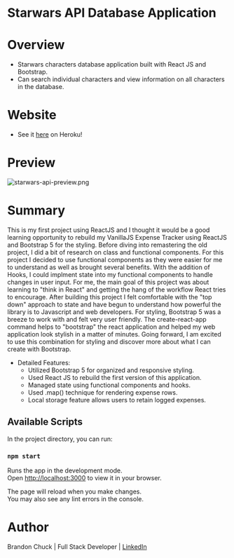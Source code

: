 # Starwars API Database Application

# Overview

- Starwars characters database application built with React JS and Bootstrap.
- Can search individual characters and view information on all characters in the database.

# Website

- See it [here](https://reactjs-expense-tracker.herokuapp.com/) on Heroku! 

# Preview

![starwars-api-preview.png](./public/starwars-api-preview.png)

# Summary

This is my first project using ReactJS and I thought it would be a good learning opportunity to rebuild my VanillaJS Expense Tracker using ReactJS and Bootstrap 5 for the styling. Before diving into remastering the old project, I did a bit of research on class and functional components. For this project I decided to use functional components as they were easier for me to understand as well as brought several benefits. With the addition of Hooks, I could implment state into my functional components to handle changes in user input. For me, the main goal of this project was about learning to "think in React" and getting the hang of the workflow React tries to encourage. After building this project I felt comfortable with the "top down" approach to state and have begun to understand how powerful the library is to Javascript and web developers. For styling, Bootstrap 5 was a breeze to work with and felt very user friendly. The create-react-app command helps to "bootstrap" the react application and helped my web application look stylish in a matter of minutes. Going forward, I am excited to use this combination for styling and discover more about what I can create with Bootstrap.  

- Detailed Features:
    - Utilized Bootstrap 5 for organized and responsive styling.
    - Used React JS to rebuild the first version of this application.
    - Managed state using functional components and hooks.
    - Used .map() technique for rendering expense rows.
    - Local storage feature allows users to retain logged expenses.

## Available Scripts

In the project directory, you can run:

### `npm start`

Runs the app in the development mode.\
Open [http://localhost:3000](http://localhost:3000) to view it in your browser.

The page will reload when you make changes.\
You may also see any lint errors in the console.

# Author

Brandon Chuck | Full Stack Developer | [LinkedIn](https://www.linkedin.com/in/brandonchuck/)
